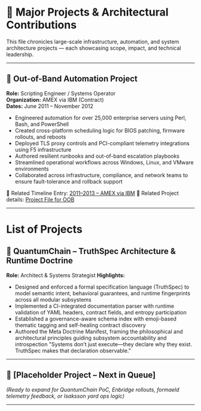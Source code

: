 # 🧠 Major Projects & Architectural Contributions

This file chronicles large-scale infrastructure, automation, and system architecture projects — each showcasing scope, impact, and technical leadership.

---

## 🔧 Out-of-Band Automation Project  
**Role:** Scripting Engineer / Systems Operator  
**Organization:** AMEX via IBM (Contract)  
**Dates:** June 2011 – November 2012  

- Engineered automation for over 25,000 enterprise servers using Perl, Bash, and PowerShell  
- Created cross-platform scheduling logic for BIOS patching, firmware rollouts, and reboots  
- Deployed TLS proxy controls and PCI-compliant telemetry integrations using F5 infrastructure  
- Authored resilient runbooks and out-of-band escalation playbooks  
- Streamlined operational workflows across Windows, Linux, and VMware environments  
- Collaborated across infrastructure, compliance, and network teams to ensure fault-tolerance and rollback support  

🔗 Related Timeline Entry: [2011–2013 – AMEX via IBM](timeline.md)
🔗 Related Project details: [Project File for OOB](projects-oob.md)

---

# List of Projects

## 🧩 QuantumChain – TruthSpec Architecture & Runtime Doctrine
__Role:__ Architect & Systems Strategist
__Highlights:__ 
- Designed and enforced a formal specification language (TruthSpec) to model semantic intent, behavioral guarantees, and runtime fingerprints across all modular subsystems
- Implemented a CI-integrated documentation parser with runtime validation of YAML headers, contract fields, and entropy participation
- Established a governance-aware schema index with emoji-based thematic tagging and self-healing contract discovery
- Authored the Meta Doctrine Manifest, framing the philosophical and architectural principles guiding subsystem accountability and introspection
"Systems don’t just execute—they declare why they exist. TruthSpec makes that declaration observable."





---


## 🚧 [Placeholder Project – Next in Queue]  
_(Ready to expand for QuantumChain PoC, Enbridge rollouts, formaeld telemetry feedback, or Isaksson yard ops logic)_

---
